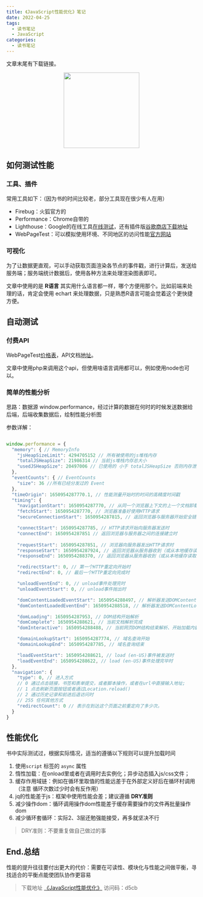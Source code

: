 ```yaml
---
title: 《JavaScript性能优化》笔记
date: 2022-04-25
tags: 
  - 读书笔记
  - JavaScript
categories: 
  - 读书笔记
---
```


文章末尾有下载链接。

<!-- more -->

<img src="/blog/images/blog/JavaScript性能优化.png" style="width:200px;margin:0 auto;display:block;">

## 如何测试性能

### 工具、插件

常用工具如下：（因为书的时间比较老，部分工具现在很少有人在用）

- Firebug：火狐官方的
- Performance：Chrome自带的
- Lighthouse：Google的在线工具[在线测试](https://pagespeed.web.dev/?utm_source=psi&utm_medium=redirect)，还有插件版[谷歌商店下载地址](https://chrome.google.com/webstore/detail/lighthouse/blipmdconlkpinefehnmjammfjpmpbjk)
- WebPageTest：可以模拟使用环境、不同地区的访问性能[官方网站](https://www.webpagetest.org/)

### 可视化

为了让数据更直观，可以手动获取页面渲染各节点的事件戳，进行计算后，发送给服务端；服务端统计数据后，使用各种方法来处理渲染图表即可。

文章中使用的是 **R语言** 其实用什么语言都一样，哪个方便用那个。比如前端来处理的话，肯定会使用 echart 来处理数据，只是熟悉R语言可能会觉着这个更快捷方便。

## 自动测试

### 付费API

WebPageTest[价格表](https://product.webpagetest.org/api)，API文档[地址](https://docs.webpagetest.org/api/)。

文章中使用php来调用这个api，但使用啥语言调用都可以，例如使用node也可以。

### 简单的性能分析

思路：数据源 window.performance，经过计算的数据在何时的时候发送数据给后端，后端收集数据后，绘制性能分析图

参数详解：

```javascript

window.performance = {
  "memory": { // MemoryInfo
    "jsHeapSizeLimit": 4294705152 // 所有被使用的js堆栈内存
    "totalJSHeapSize": 21986314 // 当前js堆栈内存总大小
    "usedJSHeapSize": 20497006 // 已使用的 小于 totalJSHeapSize 否则内存泄漏
  },
  "eventCounts": { // EventCounts
    "size": 36 //所有已经分发过的 Event
  },
  "timeOrigin": 1650954287770.1, // 性能测量开始时的时间的高精度时间戳
  "timing": {
    "navigationStart": 1650954287770, // 从同一个浏览器上下文的上一个文档卸载(unload)结束时
    "fetchStart": 1650954287770, // 浏览器准备好使用HTTP请求
    "secureConnectionStart": 1650954287815, // 返回浏览器与服务器开始安全链接的握手时

    "connectStart": 1650954287785, // HTTP请求开始向服务器发送时
    "connectEnd": 1650954287851 // 返回浏览器与服务器之间的连接建立时
    
    "requestStart": 1650954287851, // 浏览器向服务器发出HTTP请求时
    "responseStart": 1650954287924, // 返回浏览器从服务器收到（或从本地缓存读取）第一个字节时
    "responseEnd": 1650954288370, // 返回浏览器从服务器收到（或从本地缓存读取，或从本地资源读取）最后一个字节时

    "redirectStart": 0, // 第一个HTTP重定向开始时
    "redirectEnd": 0, // 最后一个HTTP重定向完成时

    "unloadEventEnd": 0, // unload事件处理完时
    "unloadEventStart": 0, // unload事件抛出时

    "domContentLoadedEventStart": 1650954288497, // 解析器发送DOMContentLoaded (en-US) 事件
    "domContentLoadedEventEnd": 1650954288518, // 解析器发送DOMContentLoaded (en-US) 事件处理完毕

    "domLoading": 1650954287953, // DOM结构开始解析
    "domComplete": 1650954288621, // 当前文档解析完成
    "domInteractive": 1650954288488, // 当前网页DOM结构结束解析、开始加载内嵌资源时

    "domainLookupStart": 1650954287774, // 域名查询开始
    "domainLookupEnd": 1650954287785, // 域名查询结束

    "loadEventStart": 1650954288621, // load (en-US)事件被发送时
    "loadEventEnd": 1650954288622, // load (en-US)事件处理完毕时
  },
  "navigation": {
    "type": 0, // 进入方式
    // 0 通过点击链接，书签和表单提交，或者脚本操作，或者在url中直接输入地址;
    // 1 点击刷新页面按钮或者通过Location.reload()
    // 2 通过历史记录和前进后退访问时
    // 255 任何其他方式
    "redirectCount": 0 // 表示在到达这个页面之前重定向了多少次。
  }
}
```

## 性能优化

书中实际测试过，根据实际情况，适当的遵循以下规则可以提升加载时间

1. 使用`script` 标签的 `async` 属性
2. 惰性加载：在onload里或者在调用时去实例化；异步动态插入js/css文件；
3. 缓存作用域链：例如在循环里取值的性能远差于在外部定义好后在循环村调用（注意 循环次数过少时会有反作用）
4. jq的性能差于js：框架中使用性能会差；建议遵循 **DRY准则**
5. 减少操作dom：循环调用操作dom性能差于缓存需要操作的文件再批量操作dom
6. 减少循环套循环：实际2、3层还勉强能接受，再多就坚决不行

> DRY准则：不要重复做自己做过的事

## End.总结

性能的提升往往要付出更大的代价：需要在可读性、模块化与性能之间做平衡，寻找适合的平衡点能使团队协作更容易

> 下载地址 [《JavaScript性能优化》](https://cloud.189.cn/t/VfM3quqMzIBn) 访问码：d5cb
